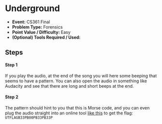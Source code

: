 # Underground
* **Event:** CS361 Final
* **Problem Type:** Forensics
* **Point Value / Difficulty:** Easy
* **(Optional) Tools Required / Used:**

## Steps​
#### Step 1
If you play the audio, at the end of the song you will here some beeping that seems to have a pattern. You can also open the audio in something like Audacity and see that there are long and short beeps at the end. 

#### Step 2 
The pattern should hint to you that this is Morse code, and you can even plug the audio straight into an online tool [like this](https://morsecode.world/international/decoder/audio-decoder-adaptive.html) to get the flag: `UTFLAGB33PB00PB33PB33P`
